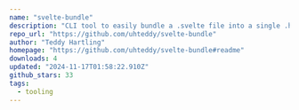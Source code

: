 ```yaml
---
name: "svelte-bundle"
description: "CLI tool to easily bundle a .svelte file into a single .html file"
repo_url: "https://github.com/uhteddy/svelte-bundle"
author: "Teddy Hartling"
homepage: "https://github.com/uhteddy/svelte-bundle#readme"
downloads: 4
updated: "2024-11-17T01:58:22.910Z"
github_stars: 33
tags: 
  - tooling
---
```

